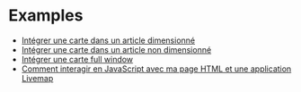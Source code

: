 # Examples

- [Intégrer une carte dans un article dimensionné](./script/article-sized.html)
- [Intégrer une carte dans un article non dimensionné](./script/article-nosize.html)
- [Intégrer une carte full window](./script/absolute.html)
- [Comment interagir en JavaScript avec ma page HTML et une application Livemap](./external_interface)
